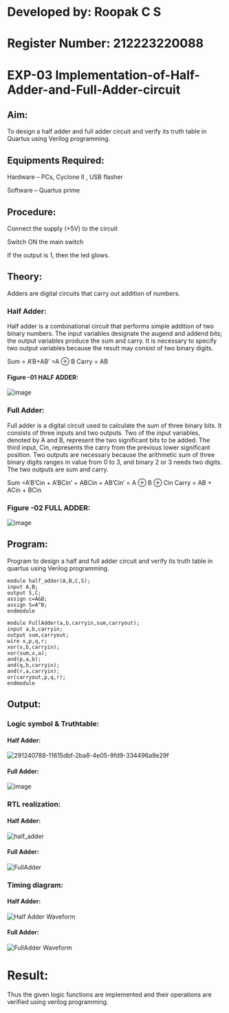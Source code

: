 # Developed by: Roopak C S
# Register Number: 212223220088

# EXP-03 Implementation-of-Half-Adder-and-Full-Adder-circuit

## Aim:
To design a half adder and full adder circuit and verify its truth table in Quartus using Verilog programming.

## Equipments Required:
Hardware – PCs, Cyclone II , USB flasher

Software – Quartus prime
 
## Procedure:

Connect the supply (+5V) to the circuit

Switch ON the main switch

If the output is 1, then the led glows.

## Theory:
Adders are digital circuits that carry out addition of numbers.

### Half Adder:
Half adder is a combinational circuit that performs simple addition of two binary numbers. The input variables designate the augend and addend bits; the output variables produce the sum and carry. It is necessary to specify two output variables because the result may consist of two binary digits.

Sum = A’B+AB’ =A ⊕ B Carry = AB

#### Figure -01 HALF ADDER:
![image](https://user-images.githubusercontent.com/36288975/163552057-b3547877-6d07-45b4-b7e0-bcfebfad9e1d.png)

### Full Adder:
Full adder is a digital circuit used to calculate the sum of three binary bits. It consists of three inputs and two outputs. Two of the input variables, denoted by A and B, represent the two significant bits to be added. The third input, Cin, represents the carry from the previous lower significant position. Two outputs are necessary because the arithmetic sum of three binary digits ranges in value from 0 to 3, and binary 2 or 3 needs two digits. The two outputs are sum and carry.

Sum =A’B’Cin + A’BCin’ + ABCin + AB’Cin’ = A ⊕ B ⊕ Cin Carry = AB + ACin + BCin

### Figure -02 FULL ADDER: 
![image](https://user-images.githubusercontent.com/36288975/163552156-a13e5a56-c638-4110-97d9-8896907c8d25.png)

## Program:
Program to design a half and full adder circuit and verify its truth table in quartus using Verilog programming.
````
module half_adder(A,B,C,S);
input A,B;
output S,C;
assign c=A&B;
assign S=A^B;
endmodule

module FullAdder(a,b,carryin,sum,carryout);
input a,b,carryin;
output sum,carryout;
wire x,p,q,r;
xor(x,b,carryin);
xor(sum,x,a);
and(p,a,b);
and(q,b,carryin);
and(r,a,carryin);
or(carryout,p,q,r);
endmodule
````

## Output:
### Logic symbol & Truthtable:
#### Half Adder:
![291240788-11615dbf-2ba8-4e05-9fd9-334496a9e29f](https://github.com/RoopakCS/Exp-02-Implementation-of-Half-Adder-and-Full-Adder-circuit/assets/139228922/b7726a5e-76e8-4ccb-a0c9-a96e09cd739b)
#### Full Adder:
![image](https://github.com/RoopakCS/Exp-02-Implementation-of-Half-Adder-and-Full-Adder-circuit/assets/139228922/6350eef8-0284-423e-97a2-573b79d608f8)

### RTL realization:
#### Half Adder:
![half_adder](https://github.com/RoopakCS/Exp-02-Implementation-of-Half-Adder-and-Full-Adder-circuit/assets/139228922/4a9d2719-adf4-436c-b10f-c99d97a4181f)
#### Full Adder:
![FullAdder](https://github.com/RoopakCS/Exp-02-Implementation-of-Half-Adder-and-Full-Adder-circuit/assets/139228922/49e5eaf0-9b8e-4b41-b028-4cf8fc1ca481)

### Timing diagram:
#### Half Adder:
![Half Adder Waveform](https://github.com/RoopakCS/Exp-02-Implementation-of-Half-Adder-and-Full-Adder-circuit/assets/139228922/42c8ff56-e7e1-4a45-b988-30e2b1a5ebb6)
#### Full Adder:
![FullAdder Waveform](https://github.com/RoopakCS/Exp-02-Implementation-of-Half-Adder-and-Full-Adder-circuit/assets/139228922/02796a7d-0d74-44e3-989b-f7a95bf59032)

# Result:
Thus the given logic functions are implemented and their operations are verified using verilog programming.
